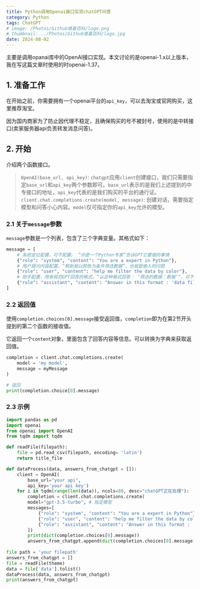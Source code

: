 ```yaml
---
title: Python调用Openai接口实现chatGPT问答
category: Python
tags: ChatGPT
# image: /Photos/Github维基百科/logo.png
# thumbnail: ../Photos/Github维基百科/logo.jpg
date: 2024-08-02
---
```


主要是调用opanai库中的OpenAI接口实现。本文讨论的是openai-1.x以上版本，我在写这篇文章时使用的时openai-1.37。

## 1. 准备工作

在开始之前，你需要拥有一个openai平台的`api_key`，可以去淘宝或官网购买，这里推荐淘宝。

因为国内商家为了防止因代理不稳定，且确保购买的号不被封号，使用的是中转接口(卖家服务器api负责转发消息问答)。

## 2. 开始

介绍两个函数接口。

>`OpenAI(base_url, api_key)`: `chatgpt`应用`client`创建接口，我们只需要指定`base_url`和`api_key`两个参数即可。`base_url`表示的是我们上述提到的中专接口的地址，`api_key`代表的是我们购买的平台的通行证。
>`client.chat.completions.create(model, message)`: 创建对话，需要指定模型和问答小心内容。`model`仅可指定你的`api_key`允许的模型。

### 2.1 关于`message`参数

`message`参数是一个列表，包含了三个字典变量。其格式如下：

```python
message = [
    # 系统定位配置，可不配置。 “你是一个Python专家”告诉GPT它要做的事情
    {"role": "system", "content": "You are a expert in Python"}, 
    # 用户提问内容配置，“帮助我以颜色为条件筛选数据”，也就是输入的问题
    {"role": "user", "content": "help me filter the data by color"},
    # 助手配置，用来规范GPT回答的格式。“以这种格式回答： ‘筛选的数据：数据’”，可不配置
    {"role": "assistant", "content": "Answer in this format : 'data filtered : Your Filtered DATA' "}
]
```

### 2.2 返回值

使用`completion.choices[0].message`接受返回值，`completion`即为在第2节开头提到的第二个函数的接收值。

它返回一个`content`对象，里面包含了回答内容等信息。可以转换为字典来获取返回值。

```python
completion = client.chat.completions.create(
    model = 'my model', 
    message = myMessage
)

# 返回
print(completion.choice[0].message)
```

### 2.3 示例

```python
import pandas as pd
import openai
from openai import OpenAI
from tqdm import tqdm

def readFile(filepath):
    file = pd.read_csv(filepath, encoding= 'latin')
    return title_file

def dataProcess(data, answers_from_chatgpt = []):
    client = OpenAI(
        base_url="your api",
        api_key='your api key')
    for i in tqdm(range(len(data)), ncols=80, desc="chatGPT正在处理"):
        completion = client.chat.completions.create(
        model="gpt-3.5-turbo", # 指定模型
        messages=[
            {"role": "system", "content": "You are a expert in Python"},
            {"role": "user", "content": "help me filter the data by color"},
            {"role": "assistant", "content": "Answer in this format : 'data filtered : Your Filtered DATA' "}
        ])
        print(dict(completion.choices[0].message))
        answers_from_chatgpt.append(dict(completion.choices[0].message)['content'])
        
file path = 'your filepath'
answers_from_chatgpt = []
file = readFile(theme)
data = file['data'].tolist()
dataProcess(data, answers_from_chatgpt)
print(answers_from_chatgpt)
        
```
